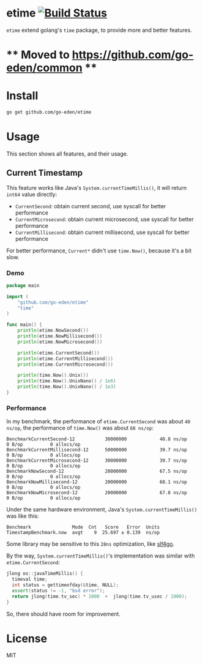 # etime [![Build Status](https://travis-ci.org/go-eden/etime.svg?branch=master)](https://travis-ci.org/go-eden/etime)

`etime` extend golang's `time` package, to provide more and better features.

# ** Moved to https://github.com/go-eden/common **

# Install

```bash
go get github.com/go-eden/etime
```

# Usage
 
This section shows all features, and their usage.
 
## Current Timestamp

This feature works like Java's `System.currentTimeMillis()`, it will return `int64` value directly:

+ `CurrentSecond`: obtain current second, use syscall for better performance
+ `CurrentMicrosecond`: obtain current microsecond, use syscall for better performance
+ `CurrentMillisecond`: obtain current millisecond, use syscall for better performance

For better performance, `Current*` didn't use `time.Now()`, because it's a bit slow. 

### Demo

```go
package main

import (
	"github.com/go-eden/etime"
	"time"
)

func main() {
	println(etime.NowSecond())
	println(etime.NowMillisecond())
	println(etime.NowMicrosecond())

	println(etime.CurrentSecond())
	println(etime.CurrentMillisecond())
	println(etime.CurrentMicrosecond())

	println(time.Now().Unix())
	println(time.Now().UnixNano() / 1e6)
	println(time.Now().UnixNano() / 1e3)
}
```

### Performance

In my benchmark, the performance of `etime.CurrentSecond` was about `40 ns/op`, the performance of `time.Now()` was about `68 ns/op`:

```
BenchmarkCurrentSecond-12         	30000000	        40.8 ns/op	       0 B/op	       0 allocs/op
BenchmarkCurrentMillisecond-12    	50000000	        39.7 ns/op	       0 B/op	       0 allocs/op
BenchmarkCurrentMicrosecond-12    	30000000	        39.7 ns/op	       0 B/op	       0 allocs/op
BenchmarkNowSecond-12             	20000000	        67.5 ns/op	       0 B/op	       0 allocs/op
BenchmarkNowMillisecond-12        	20000000	        68.1 ns/op	       0 B/op	       0 allocs/op
BenchmarkNowMicrosecond-12        	20000000	        67.8 ns/op	       0 B/op	       0 allocs/op
```

Under the same hardware environment, Java's `System.currentTimeMillis()` was like this:

```
Benchmark               Mode  Cnt   Score   Error  Units
TimestampBenchmark.now  avgt    9  25.697 ± 0.139  ns/op
```

Some library may be sensitive to this `28ns` optimization, like [slf4go](https://github.com/go-eden/slf4go). 

By the way, `System.currentTimeMillis()`'s implementation was similar with `etime.CurrentSecond`:

```c++
jlong os::javaTimeMillis() {
  timeval time;
  int status = gettimeofday(&time, NULL);
  assert(status != -1, "bsd error");
  return jlong(time.tv_sec) * 1000  +  jlong(time.tv_usec / 1000);
}
```

So, there should have room for improvement.

# License

MIT
